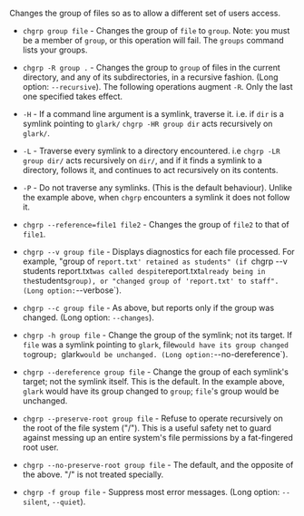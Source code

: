 Changes the group of files so as to allow a different set of users access.

* `chgrp group file` - Changes the group of `file` to `group`. Note: you must
be a member of `group`, or this operation will fail. The `groups` command
lists your groups.
* `chgrp -R group .` - Changes the group to `group` of files in the current
directory, and any of its subdirectories, in a recursive fashion. (Long
option: `--recursive`). The following operations augment `-R`. Only the last
one specified takes effect.

 * `-H` - If a command line argument is a symlink, traverse it. i.e. if `dir`
is a symlink pointing to `glark/` `chgrp -HR group dir` acts recursively on
`glark/`.
 * `-L` - Traverse every symlink to a directory encountered. i.e `chgrp -LR
group dir/` acts recursively on `dir/`, and if it finds a symlink to a
directory, follows it, and continues to act recursively on its contents.
 * `-P` - Do not traverse any symlinks. (This is the default behaviour).
Unlike the example above, when `chgrp` encounters a symlink it does not follow
it.
* `chgrp --reference=file1 file2` - Changes the group of `file2` to that of
`file1`.
* `chgrp --v group file` - Displays diagnostics for each file processed.
For example, "group of `report.txt' retained as students" (if `chgrp --v
students report.txt` was called despite `report.txt` already being in the
`students` group), or "changed group of 'report.txt' to staff". (Long option:
`--verbose`).
* `chgrp --c group file` - As above, but reports only if the group was
changed. (Long option: `--changes`).
* `chgrp -h group file` - Change the group of the symlink; not its target. If
`file` was a symlink pointing to `glark`, file` would have its group changed
to `group`; `glark` would be unchanged. (Long option: `--no-dereference`).
 * `chgrp --dereference group file` - Change the group of each symlink's
target; not the symlink itself. This is the default. In the example above,
`glark` would have its group changed to `group`; `file`'s group would be
unchanged.
* `chgrp --preserve-root group file` - Refuse to operate recursively on the
root of the file system ("/"). This is a useful safety net to guard against
messing up an entire system's file permissions by a fat-fingered root user.
 * `chgrp --no-preserve-root group file` - The default, and the opposite of
the above. "/" is not treated specially.
* `chgrp -f group file` - Suppress most error messages. (Long option:
`--silent`, `--quiet`).
